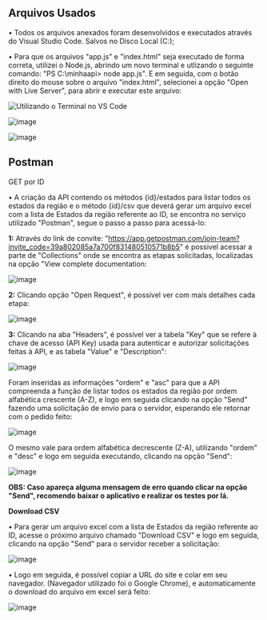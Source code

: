 ## Arquivos Usados

• Todos os arquivos anexados foram desenvolvidos e executados através do Visual Studio Code. Salvos no Disco Local (C:);

• Para que os arquivos "app.js" e "index.html" seja executado de forma correta, utilizei o Node.js, abrindo um novo terminal e utlizando o seguinte comando: "PS C:\minhaapi> node app.js". E em seguida, com o botão direito do mouse sobre o arquivo "index.html", selecionei a opção "Open with Live Server", para abrir e executar este arquivo:

![Utilizando o Terminal no VS Code](https://github.com/luixzg/Teste-EDI-Labs/assets/168920288/3d5c67b8-4ae7-447e-9559-5c5303700dc7)

![image](https://github.com/luixzg/Teste-EDI-Labs/assets/168920288/0d5a072a-7a13-4cbd-923d-ce91b898695e)

![image](https://github.com/luixzg/Teste-EDI-Labs/assets/168920288/5e97ef52-1566-4443-8d33-635ffdd0c797)

## Postman

GET por ID

• A criação da API contendo os métodos {id}/estados para listar todos os estados da região e o método {id}/csv que deverá gerar um arquivo excel com a lista de Estados da região referente ao ID, se encontra no serviço utilizado "Postman", segue o passo a passo para acessá-lo:

**1:** Através do link de convite: "https://app.getpostman.com/join-team?invite_code=39a802085a7a700f831480510571b8b5" é possivel acessar a parte de "Collections" onde se encontra as etapas solicitadas, localizadas na opção "View complete documentation:

![image](https://github.com/luixzg/Teste-EDI-Labs/assets/168920288/1bee68ae-68b4-44c8-b782-a5036bc86d02)

**2:** Clicando opção "Open Request", é possível ver com mais detalhes cada etapa:

![image](https://github.com/luixzg/Teste-EDI-Labs/assets/168920288/eabd9089-d951-4f75-838e-728657271eb1)

**3:** Clicando na aba "Headers", é possível ver a tabela "Key" que se refere à chave de acesso (API Key) usada para autenticar e autorizar solicitações feitas à API, e as tabela "Value" e "Description":

![image](https://github.com/luixzg/Teste-EDI-Labs/assets/168920288/011bb238-0707-4cca-975d-a9b21e8f3f8e)

Foram inseridas as informações "ordem" e "asc" para que a API compreenda a função de listar todos os estados da região por ordem alfabética crescente (A-Z), e logo em seguida clicando na opção "Send" fazendo uma solicitação de envio para o servidor, esperando ele retornar com o pedido feito:

![image](https://github.com/luixzg/Teste-EDI-Labs/assets/168920288/48bf872e-0bb1-4a2b-92e9-9396000a97a7)

O mesmo vale para ordem alfabética decrescente (Z-A), utilizando "ordem" e "desc" e logo em seguida executando, clicando na opção "Send":

![image](https://github.com/luixzg/Teste-EDI-Labs/assets/168920288/378d9b8c-ed6c-4cd0-b07f-16015cb50030)

**OBS: Caso apareça alguma mensagem de erro quando clicar na opção "Send", recomendo baixar o aplicativo e realizar os testes por lá.**

**Download CSV**

• Para gerar um arquivo excel com a lista de Estados da região referente ao ID, acesse o próximo arquivo chamado "Download CSV" e logo em seguida, clicando na opção "Send" para o servidor receber a solicitação:

![image](https://github.com/luixzg/Teste-EDI-Labs/assets/168920288/2c4d6d4e-9e15-49d8-8ed6-c3acdb5a5874)

• Logo em seguida, é possível copiar a URL do site e colar em seu navegador. (Navegador utilizado foi o Google Chrome), e automaticamente o download do arquivo em excel será feito:

![image](https://github.com/luixzg/Teste-EDI-Labs/assets/168920288/39eede34-e7b6-49a1-911c-4b3d991d2f8b)

















